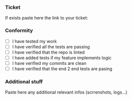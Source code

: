### Ticket

If exists paste here the link to your ticket:

### Conformity

- [ ] I have tested my work
- [ ] I have verified all the tests are passing
- [ ] I have verified that the repo is linted
- [ ] I have added tests if my feature implements logic
- [ ] I have verified my commits are clean
- [ ] I have verified that the end 2 end tests are pasing

### Additional stuff

Paste here any additional relevant infos (scrrenshots, logs...)
